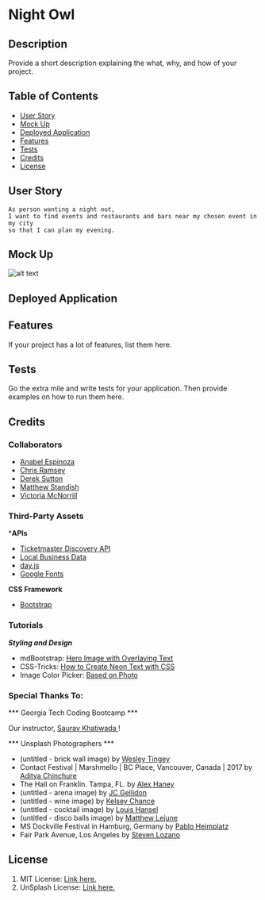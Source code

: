 # Night Owl

## Description

Provide a short description explaining the what, why, and how of your project.


## Table of Contents

- [User Story](#user-story)
- [Mock Up](#mock-up)
- [Deployed Application](#deployed-application)
- [Features](#features)
- [Tests](#tests)
- [Credits](#credits)
- [License](#license)

## User Story

```
As person wanting a night out,
I want to find events and restaurants and bars near my chosen event in my city
so that I can plan my evening.
```

## Mock Up

![alt text](image.jpg)

## Deployed Application

[]()

## Features

If your project has a lot of features, list them here.


## Tests

Go the extra mile and write tests for your application. Then provide examples on how to run them here.

## Credits

### Collaborators

- [Anabel Espinoza](https://github.com/Anabel-Espinoza)
- [Chris Ramsey](https://github.com/c-ramsey)
- [Derek Sutton](https://github.com/dereksutton)
- [Matthew Standish](https://github.com/MatthewStandish)
- [Victoria McNorrill](https://github.com/victoriamcn)

### Third-Party Assets

***APIs**

- [Ticketmaster Discovery API](https://developer.ticketmaster.com/products-and-docs/apis/discovery-api/v2/)
- [Local Business Data](https://rapidapi.com/letscrape-6bRBa3QguO5/api/local-business-data/)
- [day.js](https://day.js.org/docs/en/installation/browser)
- [Google Fonts](https://fonts.google.com/share?selection.family=Pacifico|Source+Sans+Pro:ital,wght@0,400;0,600;1,300|Yellowtail)

**CSS Framework**

- [Bootstrap](https://getbootstrap.com/docs/5.3/getting-started/introduction/)

### Tutorials

***Styling and Design***

- mdBootstrap: [Hero Image with Overlaying Text](https://mdbootstrap.com/docs/standard/extended/hero/#section-background-image-with-navbar)
- CSS-Tricks: [How to Create Neon Text with CSS](https://css-tricks.com/how-to-create-neon-text-with-css/)
- Image Color Picker: [Based on Photo](https://imagecolorpicker.com/)

### Special Thanks To:

*** Georgia Tech Coding Bootcamp ***

Our instructor, [Saurav Khatiwada
](https://github.com/khatiwadasaurav)!

*** Unsplash Photographers ***

- (untitled - brick wall image) by [Wesley Tingey](https://unsplash.com/@wesleyphotography)
- Contact Festival | Marshmello | BC Place, Vancouver, Canada | 2017 by [Aditya Chinchure](https://unsplash.com/@adityachinchure)
- The Hall on Franklin. Tampa, FL. by [Alex Haney](https://unsplash.com/@alexhaney)
- (untitled - arena image) by [JC Gellidon](https://unsplash.com/@jcgellidon)
- (untitled - wine image) by [Kelsey Chance](https://unsplash.com/@kchance8)
- (untitled - cocktail image) by [Louis Hansel](https://unsplash.com/@louishansel)
- (untitled - disco balls image) by [Matthew Lejune](https://unsplash.com/@matthewlejune)
- MS Dockville Festival in Hamburg, Germany by [Pablo Heimplatz](https://unsplash.com/@pabloheimplatz)
- Fair Park Avenue, Los Angeles by [Steven Lozano](https://unsplash.com/@stevenlozano)


## License

1. MIT License: [Link here.](https://github.com/victoriamcn/NightOwl/blob/main/LICENSE)
2. UnSplash License: [Link here.](https://unsplash.com/license)